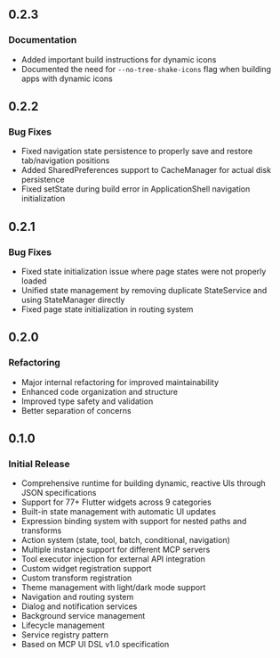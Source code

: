 
## 0.2.3

### Documentation
- Added important build instructions for dynamic icons
- Documented the need for `--no-tree-shake-icons` flag when building apps with dynamic icons

## 0.2.2

### Bug Fixes
- Fixed navigation state persistence to properly save and restore tab/navigation positions
- Added SharedPreferences support to CacheManager for actual disk persistence
- Fixed setState during build error in ApplicationShell navigation initialization

## 0.2.1

### Bug Fixes
- Fixed state initialization issue where page states were not properly loaded
- Unified state management by removing duplicate StateService and using StateManager directly
- Fixed page state initialization in routing system

## 0.2.0

### Refactoring
- Major internal refactoring for improved maintainability
- Enhanced code organization and structure
- Improved type safety and validation
- Better separation of concerns

## 0.1.0

### Initial Release

- Comprehensive runtime for building dynamic, reactive UIs through JSON specifications
- Support for 77+ Flutter widgets across 9 categories
- Built-in state management with automatic UI updates
- Expression binding system with support for nested paths and transforms
- Action system (state, tool, batch, conditional, navigation)
- Multiple instance support for different MCP servers
- Tool executor injection for external API integration
- Custom widget registration support
- Custom transform registration
- Theme management with light/dark mode support
- Navigation and routing system
- Dialog and notification services
- Background service management
- Lifecycle management
- Service registry pattern
- Based on MCP UI DSL v1.0 specification